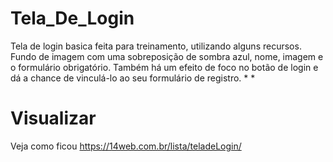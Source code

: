 # Tela_De_Login
Tela de login basica feita para treinamento, utilizando alguns recursos. Fundo de imagem com uma sobreposição de sombra azul, nome, imagem e o formulário obrigatório. Também há um efeito de foco no botão de login e dá a chance de vinculá-lo ao seu formulário de registro. 
*
*
# Visualizar

Veja como ficou https://14web.com.br/lista/teladeLogin/
